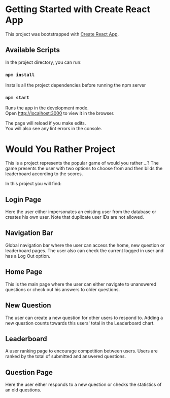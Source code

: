 # Getting Started with Create React App

This project was bootstrapped with [Create React App](https://github.com/facebook/create-react-app).

## Available Scripts

In the project directory, you can run:

### `npm install`

Installs all the project dependencies before running the npm server

### `npm start`

Runs the app in the development mode.\
Open [http://localhost:3000](http://localhost:3000) to view it in the browser.

The page will reload if you make edits.\
You will also see any lint errors in the console.

# Would You Rather Project

This is a project represents the popular game of would you rather ...? The game presents the user with two options to choose from and then bilds the leaderboard according to the scores. 

In this project you will find:

## Login Page

Here the user either impersonates an existing user from the database or creates his own user. Note that duplicate user IDs are not allowed.

## Navigation Bar

Global navigation bar where the user can access the home, new question or leaderboard pages. The user also can check the current logged in user and has a Log Out option.

## Home Page

This is the main page where the user can either navigate to unanswered questions or check out his answers to older questions.

## New Question

The user can create a new question for other users to respond to. Adding a new question counts towards this users' total in the Leaderboard chart.

## Leaderboard

A user ranking page to encourage competition between users. Users are ranked by the total of submitted and answered questions.

## Question Page

Here the user either responds to a new question or checks the statistics of an old questions.
